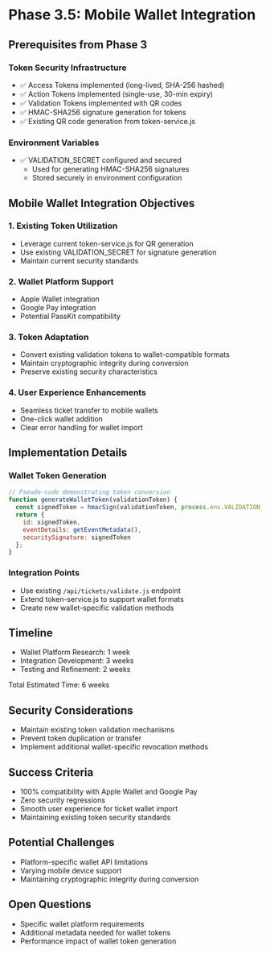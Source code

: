 # Phase 3.5: Mobile Wallet Integration

## Prerequisites from Phase 3

### Token Security Infrastructure
- ✅ Access Tokens implemented (long-lived, SHA-256 hashed)
- ✅ Action Tokens implemented (single-use, 30-min expiry)
- ✅ Validation Tokens implemented with QR codes
- ✅ HMAC-SHA256 signature generation for tokens
- ✅ Existing QR code generation from token-service.js

### Environment Variables
- ✅ VALIDATION_SECRET configured and secured
  - Used for generating HMAC-SHA256 signatures
  - Stored securely in environment configuration

## Mobile Wallet Integration Objectives

### 1. Existing Token Utilization
- Leverage current token-service.js for QR generation
- Use existing VALIDATION_SECRET for signature generation
- Maintain current security standards

### 2. Wallet Platform Support
- Apple Wallet integration
- Google Pay integration
- Potential PassKit compatibility

### 3. Token Adaptation
- Convert existing validation tokens to wallet-compatible formats
- Maintain cryptographic integrity during conversion
- Preserve existing security characteristics

### 4. User Experience Enhancements
- Seamless ticket transfer to mobile wallets
- One-click wallet addition
- Clear error handling for wallet import

## Implementation Details

### Wallet Token Generation
```javascript
// Pseudo-code demonstrating token conversion
function generateWalletToken(validationToken) {
  const signedToken = hmacSign(validationToken, process.env.VALIDATION_SECRET);
  return {
    id: signedToken,
    eventDetails: getEventMetadata(),
    securitySignature: signedToken
  };
}
```

### Integration Points
- Use existing `/api/tickets/validate.js` endpoint
- Extend token-service.js to support wallet formats
- Create new wallet-specific validation methods

## Timeline
- Wallet Platform Research: 1 week
- Integration Development: 3 weeks
- Testing and Refinement: 2 weeks

Total Estimated Time: 6 weeks

## Security Considerations
- Maintain existing token validation mechanisms
- Prevent token duplication or transfer
- Implement additional wallet-specific revocation methods

## Success Criteria
- 100% compatibility with Apple Wallet and Google Pay
- Zero security regressions
- Smooth user experience for ticket wallet import
- Maintaining existing token security standards

## Potential Challenges
- Platform-specific wallet API limitations
- Varying mobile device support
- Maintaining cryptographic integrity during conversion

## Open Questions
- Specific wallet platform requirements
- Additional metadata needed for wallet tokens
- Performance impact of wallet token generation